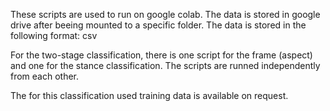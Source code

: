 These scripts are used to run on google colab. The data is stored in google drive after beeing mounted to a specific folder. The data is stored in the following format: csv

For the two-stage classification, there is one script for the frame (aspect) and one for the stance classification. The scripts are runned independently from each other.

The for this classification used training data is available on request.